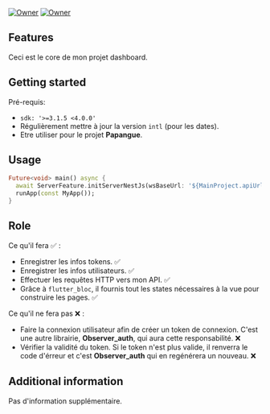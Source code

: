 [![Owner](https://img.shields.io/badge/Owner-Samakunchan%20Technology-blue)](https://samakunchan-technology.com/)
[![Owner](https://img.shields.io/badge/OBSERVER--CORE-v0.6.0-orange)](https://samakunchan-technology.com/)
## Features

Ceci est le core de mon projet dashboard.

## Getting started

Pré-requis:

- `sdk: '>=3.1.5 <4.0.0'`
- Régulièrement mettre à jour la version `intl` (pour les dates).
- Etre utiliser pour le projet **Papangue**.

## Usage

```dart
Future<void> main() async {
  await ServerFeature.initServerNestJs(wsBaseUrl: '${MainProject.apiUrl}/');
  runApp(const MyApp());
}
```

## Role

Ce qu'il fera ✅ :

- Enregistrer les infos tokens. ✅
- Enregistrer les infos utilisateurs. ✅
- Effectuer les requêtes HTTP vers mon API. ✅
- Grâce à `flutter_bloc`, il fournis tout les states nécessaires à la vue pour construire les pages. ✅

Ce qu'il ne fera pas ❌ :

- Faire la connexion utilisateur afin de créer un token de connexion. C'est une autre librairie, **Observer_auth**, qui aura cette responsabilité. ❌
- Vérifier la validité du token. Si le token n'est plus valide, il renverra le code d'érreur et c'est **Observer_auth** qui en regénérera un nouveau. ❌


## Additional information

Pas d'information supplémentaire.